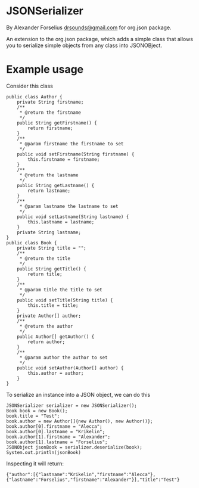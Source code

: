 # JSONSerializer
By Alexander Forselius <drsounds@gmail.com> for org.json package.

An extension to the org.json package, which adds a simple class that allows you to serialize simple objects from any class into JSONOBject.

# Example usage

Consider this class

    public class Author {
        private String firstname;
        /**
         * @return the firstname
         */
        public String getFirstname() {
            return firstname;
        }
        /**
         * @param firstname the firstname to set
         */
        public void setFirstname(String firstname) {
            this.firstname = firstname;
        }
        /**
         * @return the lastname
         */
        public String getLastname() {
            return lastname;
        }
        /**
         * @param lastname the lastname to set
         */
        public void setLastname(String lastname) {
            this.lastname = lastname;
        }
        private String lastname;
    }
    public class Book {
        private String title = "";
        /**
         * @return the title
         */
        public String getTitle() {
            return title;
        }
        /**
         * @param title the title to set
         */
        public void setTitle(String title) {
            this.title = title;
        }
        private Author[] author;
        /**
         * @return the author
         */
        public Author[] getAuthor() {
            return author;
        }
        /**
         * @param author the author to set
         */
        public void setAuthor(Author[] author) {
            this.author = author;
        }
    }

To serialize an instance into a JSON object, we can do this

    JSONSerializer serializer = new JSONSerializer();
    Book book = new Book();
    book.title = "Test";
    book.author = new Author[]{new Author(), new Author()};
    book.author[0].firstname = "Alecca";
    book.author[0].lastname = "Krikelin";
    book.author[1].firstname = "Alexander";
    book.author[1].lastname = "Forselius";
    JSONObject jsonBook = serializer.deserialize(book);	
    System.out.println(jsonBook)

Inspecting it will return:	

    {"author":[{"lastname":"Krikelin","firstname":"Alecca"},{"lastname":"Forselius","firstname":"Alexander"}],"title":"Test"}
	

